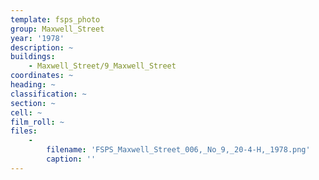 ```yaml
---
template: fsps_photo
group: Maxwell_Street
year: '1978'
description: ~
buildings:
    - Maxwell_Street/9_Maxwell_Street
coordinates: ~
heading: ~
classification: ~
section: ~
cell: ~
film_roll: ~
files:
    -
        filename: 'FSPS_Maxwell_Street_006,_No_9,_20-4-H,_1978.png'
        caption: ''
---
```

